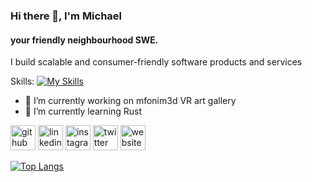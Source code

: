 ### Hi there 👋, I'm Michael
#### your friendly neighbourhood SWE.
I build scalable and consumer-friendly software products and services 

Skills: [![My Skills](https://skills.thijs.gg/icons?i=js,html,css,react,java,python,dart,go,c,cpp)](https://skills.thijs.gg)

- 🔭 I’m currently working on mfonim3d VR art gallery 
- 🌱 I’m currently learning Rust 


[<img src='https://cdn.jsdelivr.net/npm/simple-icons@3.0.1/icons/github.svg' alt='github' height='40'>](https://github.com/MichaelMireku)  [<img src='https://cdn.jsdelivr.net/npm/simple-icons@3.0.1/icons/linkedin.svg' alt='linkedin' height='40'>](https://www.linkedin.com/in/michael-mireku-121a71201/)  [<img src='https://cdn.jsdelivr.net/npm/simple-icons@3.0.1/icons/instagram.svg' alt='instagram' height='40'>](https://www.instagram.com/mike1111k/)  [<img src='https://cdn.jsdelivr.net/npm/simple-icons@3.0.1/icons/twitter.svg' alt='twitter' height='40'>](https://twitter.com/mike11111k)  [<img src='https://cdn.jsdelivr.net/npm/simple-icons@3.0.1/icons/icloud.svg' alt='website' height='40'>](mikemireku.com)  

[![Top Langs](https://github-readme-stats.vercel.app/api/top-langs/?username=MichaelMireku)](https://github.com/anuraghazra/github-readme-stats)

